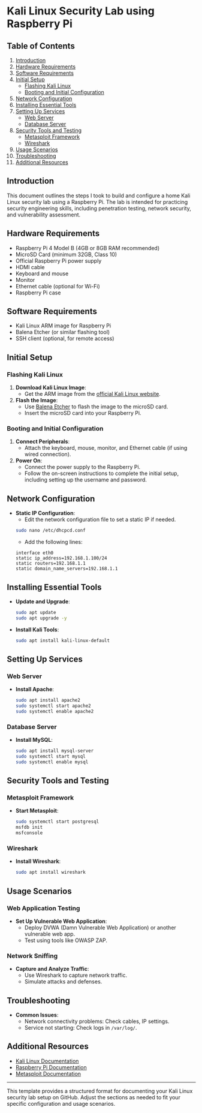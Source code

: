 # Kali Linux Security Lab using Raspberry Pi

## Table of Contents
1. [Introduction](#introduction)
2. [Hardware Requirements](#hardware-requirements)
3. [Software Requirements](#software-requirements)
4. [Initial Setup](#initial-setup)
    - [Flashing Kali Linux](#flashing-kali-linux)
    - [Booting and Initial Configuration](#booting-and-initial-configuration)
5. [Network Configuration](#network-configuration)
6. [Installing Essential Tools](#installing-essential-tools)
7. [Setting Up Services](#setting-up-services)
    - [Web Server](#web-server)
    - [Database Server](#database-server)
8. [Security Tools and Testing](#security-tools-and-testing)
    - [Metasploit Framework](#metasploit-framework)
    - [Wireshark](#wireshark)
9. [Usage Scenarios](#usage-scenarios)
10. [Troubleshooting](#troubleshooting)
11. [Additional Resources](#additional-resources)

## Introduction
This document outlines the steps I took to build and configure a home Kali Linux security lab using a Raspberry Pi. 
The lab is intended for practicing security engineering skills, including penetration testing, network security, and vulnerability assessment.

## Hardware Requirements
- Raspberry Pi 4 Model B (4GB or 8GB RAM recommended)
- MicroSD Card (minimum 32GB, Class 10)
- Official Raspberry Pi power supply
- HDMI cable
- Keyboard and mouse
- Monitor
- Ethernet cable (optional for Wi-Fi)
- Raspberry Pi case

## Software Requirements
- Kali Linux ARM image for Raspberry Pi
- Balena Etcher (or similar flashing tool)
- SSH client (optional, for remote access)

## Initial Setup

### Flashing Kali Linux
1. **Download Kali Linux Image**:
   - Get the ARM image from the [official Kali Linux website](https://www.kali.org/downloads/).
2. **Flash the Image**:
   - Use [Balena Etcher](https://www.balena.io/etcher/) to flash the image to the microSD card.
   - Insert the microSD card into your Raspberry Pi.

### Booting and Initial Configuration
1. **Connect Peripherals**:
   - Attach the keyboard, mouse, monitor, and Ethernet cable (if using wired connection).
2. **Power On**:
   - Connect the power supply to the Raspberry Pi.
   - Follow the on-screen instructions to complete the initial setup, including setting up the username and password.

## Network Configuration
- **Static IP Configuration**:
  - Edit the network configuration file to set a static IP if needed.
  ```bash
  sudo nano /etc/dhcpcd.conf
  ```
  - Add the following lines:
  ```plaintext
  interface eth0
  static ip_address=192.168.1.100/24
  static routers=192.168.1.1
  static domain_name_servers=192.168.1.1
  ```

## Installing Essential Tools
- **Update and Upgrade**:
  ```bash
  sudo apt update
  sudo apt upgrade -y
  ```
- **Install Kali Tools**:
  ```bash
  sudo apt install kali-linux-default
  ```

## Setting Up Services

### Web Server
- **Install Apache**:
  ```bash
  sudo apt install apache2
  sudo systemctl start apache2
  sudo systemctl enable apache2
  ```

### Database Server
- **Install MySQL**:
  ```bash
  sudo apt install mysql-server
  sudo systemctl start mysql
  sudo systemctl enable mysql
  ```

## Security Tools and Testing

### Metasploit Framework
- **Start Metasploit**:
  ```bash
  sudo systemctl start postgresql
  msfdb init
  msfconsole
  ```

### Wireshark
- **Install Wireshark**:
  ```bash
  sudo apt install wireshark
  ```

## Usage Scenarios

### Web Application Testing
- **Set Up Vulnerable Web Application**:
  - Deploy DVWA (Damn Vulnerable Web Application) or another vulnerable web app.
  - Test using tools like OWASP ZAP.

### Network Sniffing
- **Capture and Analyze Traffic**:
  - Use Wireshark to capture network traffic.
  - Simulate attacks and defenses.

## Troubleshooting
- **Common Issues**:
  - Network connectivity problems: Check cables, IP settings.
  - Service not starting: Check logs in `/var/log/`.

## Additional Resources
- [Kali Linux Documentation](https://www.kali.org/docs/)
- [Raspberry Pi Documentation](https://www.raspberrypi.org/documentation/)
- [Metasploit Documentation](https://docs.rapid7.com/metasploit/)

---

This template provides a structured format for documenting your Kali Linux security lab setup on GitHub. Adjust the sections as needed to fit your specific configuration and usage scenarios.
